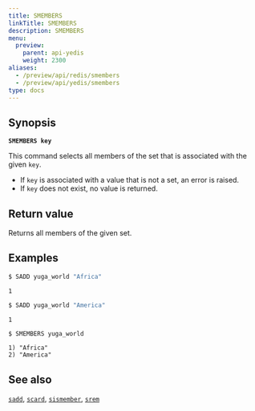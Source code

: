 ```yaml
---
title: SMEMBERS
linkTitle: SMEMBERS
description: SMEMBERS
menu:
  preview:
    parent: api-yedis
    weight: 2300
aliases:
  - /preview/api/redis/smembers
  - /preview/api/yedis/smembers
type: docs
---
```


## Synopsis

**`SMEMBERS key`**

This command selects all members of the set that is associated with the given `key`.

- If `key` is associated with a value that is not a set, an error is raised.
- If `key` does not exist, no value is returned.

## Return value

Returns all members of the given set.

## Examples

```sh
$ SADD yuga_world "Africa"
```

```
1
```

```sh
$ SADD yuga_world "America"
```

```
1
```

```sh
$ SMEMBERS yuga_world
```

```
1) "Africa"
2) "America"
```

## See also

[`sadd`](../sadd/), [`scard`](../scard/), [`sismember`](../sismember/), [`srem`](../srem/)

